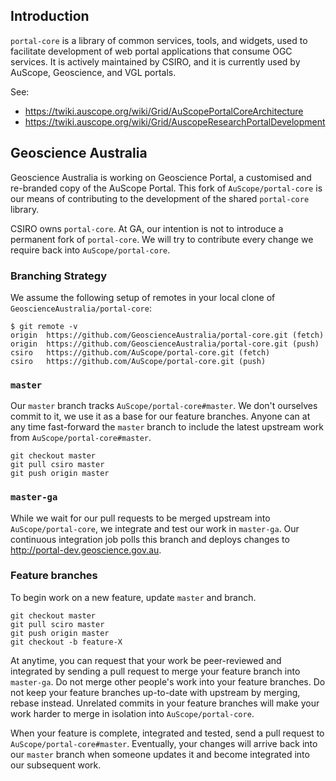 ## Introduction

`portal-core` is a library of common services, tools, and widgets, used to
facilitate development of web portal applications that consume OGC services. It
is actively maintained by CSIRO, and it is currently used by AuScope,
Geoscience, and VGL portals.

See:

* https://twiki.auscope.org/wiki/Grid/AuScopePortalCoreArchitecture
* https://twiki.auscope.org/wiki/Grid/AuscopeResearchPortalDevelopment

## Geoscience Australia

Geoscience Australia is working on Geoscience Portal, a customised and
re-branded copy of the AuScope Portal. This fork of `AuScope/portal-core` is
our means of contributing to the development of the shared `portal-core` library.

CSIRO owns `portal-core`. At GA, our intention is not to introduce a permanent
fork of `portal-core`. We will try to contribute every change we require back into
`AuScope/portal-core`.

### Branching Strategy

We assume the following setup of remotes in your local clone of
`GeoscienceAustralia/portal-core`:

```
$ git remote -v
origin  https://github.com/GeoscienceAustralia/portal-core.git (fetch)
origin  https://github.com/GeoscienceAustralia/portal-core.git (push)
csiro   https://github.com/AuScope/portal-core.git (fetch)
csiro   https://github.com/AuScope/portal-core.git (push)
```

### `master`
Our `master` branch tracks `AuScope/portal-core#master`. We don't ourselves commit to
it, we use it as a base for our feature branches. Anyone can at
any time fast-forward the `master` branch to include the latest upstream work from
`AuScope/portal-core#master`.

```
git checkout master
git pull csiro master
git push origin master
```

### `master-ga`
While we wait for our pull requests to be merged upstream into
`AuScope/portal-core`, we integrate and test our work in
`master-ga`. Our continuous integration job polls this branch and deploys
changes to http://portal-dev.geoscience.gov.au.

### Feature branches
To begin work on a new feature, update `master` and branch.

```
git checkout master
git pull sciro master
git push origin master
git checkout -b feature-X
```

At anytime, you can request that your work be peer-reviewed and integrated by
sending a pull request to merge your feature branch into `master-ga`. Do not
merge other people's work into your feature branches. Do not keep your feature
branches up-to-date with upstream by merging, rebase instead.
Unrelated commits in your feature branches will make your work harder to merge
in isolation into `AuScope/portal-core`.

When your feature is complete, integrated and tested, send a pull request to
`AuScope/portal-core#master`. Eventually, your changes will arrive back into
our `master` branch when someone updates it and become integrated into our
subsequent work.




